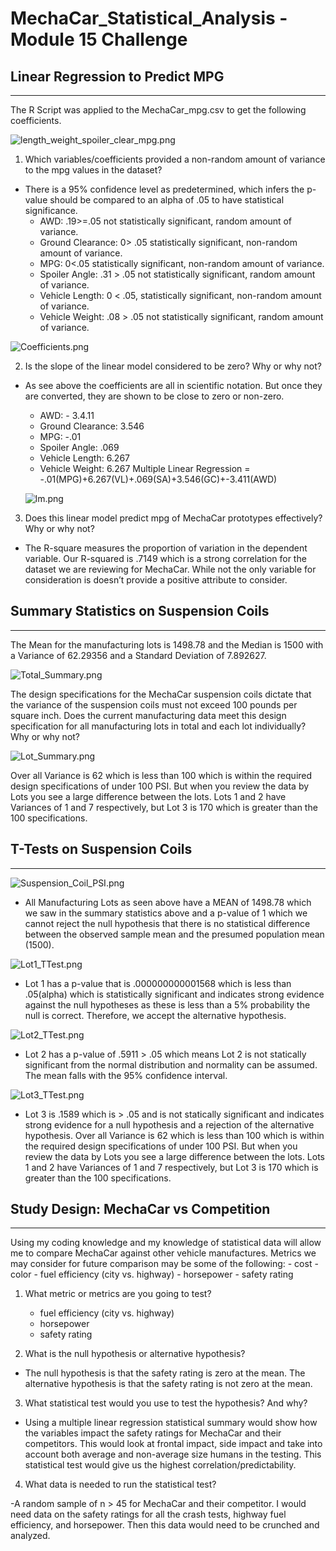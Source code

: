 # MechaCar_Statistical_Analysis - Module 15 Challenge

## Linear Regression to Predict MPG
---
The R Script was applied to the MechaCar_mpg.csv to get the following coefficients.

![length_weight_spoiler_clear_mpg.png](https://github.com/Normanfamdamly/MechaCar_Statistical_Analysis/blob/main/images/length_weight_spoiler_clear_mpg.png)

1. Which variables/coefficients provided a non-random amount of variance to the mpg values in the dataset?

- There is a 95% confidence level as predetermined, which infers the p-value should be compared to an         alpha of .05 to have statistical significance.
  - AWD: .19>=.05 not statistically significant, random amount of variance.
  - Ground Clearance: 0> .05 statistically significant, non-random amount of variance.
  - MPG: 0<.05 statistically significant, non-random amount of variance.
  - Spoiler Angle: .31 > .05 not statistically significant, random amount of variance.
  - Vehicle Length: 0 < .05, statistically significant, non-random amount of variance.
  - Vehicle Weight: .08 > .05 not statistically significant, random amount of variance.
  
![Coefficients.png](https://github.com/Normanfamdamly/MechaCar_Statistical_Analysis/blob/main/images/Coefficients.png)

2.  Is the slope of the linear model considered to be zero? Why or why not?

- As see above the coefficients are all in scientific notation. But once they are converted, they are shown to be close to zero or non-zero.  
    - AWD: - 3.4.11
    - Ground Clearance: 3.546
    - MPG: -.01
    - Spoiler Angle: .069
    - Vehicle Length: 6.267
    - Vehicle Weight: 6.267
  Multiple Linear Regression =  -.01(MPG)+6.267(VL)+.069(SA)+3.546(GC)+-3.411(AWD)
  
  ![lm.png](https://github.com/Normanfamdamly/MechaCar_Statistical_Analysis/blob/main/images/length_weight_spoiler_clear_mpg.png)

3.  Does this linear model predict mpg of MechaCar prototypes effectively? Why or why not?

-  The R-square measures the proportion of variation in the dependent variable. Our R-squared is .7149 which is a strong correlation for the dataset we are reviewing for MechaCar. While not the only variable for consideration is doesn’t provide a positive attribute to consider.

## Summary Statistics on Suspension Coils
---
The Mean for the manufacturing lots is 1498.78 and the Median is 1500 with a Variance of 62.29356 and a Standard Deviation of 7.892627.

![Total_Summary.png](https://github.com/Normanfamdamly/MechaCar_Statistical_Analysis/blob/main/images/Total_Summary.png)

The design specifications for the MechaCar suspension coils dictate that the variance of the suspension coils must not exceed 100 pounds per square inch. Does the current manufacturing data meet this design specification for all manufacturing lots in total and each lot individually? Why or why not?

![Lot_Summary.png](https://github.com/Normanfamdamly/MechaCar_Statistical_Analysis/blob/main/images/Lot_Summary.png)

Over all Variance is 62 which is less than 100 which is within the required design specifications of under 100 PSI.  But when you review the data by Lots you see a large difference between the lots.  Lots 1 and 2 have Variances of 1 and 7 respectively, but Lot 3 is 170 which is greater than the 100 specifications.

## T-Tests on Suspension Coils
---
![Suspension_Coil_PSI.png](https://github.com/Normanfamdamly/MechaCar_Statistical_Analysis/blob/main/images/Suspension_Coil_PSI.png)

- All Manufacturing Lots as seen above have a MEAN of 1498.78 which we saw in the summary statistics above and a p-value of 1 which we cannot reject the null hypothesis that there is no statistical difference between the observed sample mean and the presumed population mean (1500).

![Lot1_TTest.png](https://github.com/Normanfamdamly/MechaCar_Statistical_Analysis/blob/main/images/Lot1_TTest.png)

- Lot 1 has a p-value that is .000000000001568 which is less than .05(alpha) which is statistically significant  and indicates strong evidence against the null hypotheses as these is less than a 5% probability the null is correct. Therefore, we accept the alternative hypothesis.

![Lot2_TTest.png](https://github.com/Normanfamdamly/MechaCar_Statistical_Analysis/blob/main/images/Lot2_TTest.png)

- Lot 2 has a p-value of .5911 > .05 which means Lot 2 is not statically significant from the normal distribution and normality can be assumed. The mean falls with the 95% confidence interval.

![Lot3_TTest.png](https://github.com/Normanfamdamly/MechaCar_Statistical_Analysis/blob/main/images/Lot3_TTest.png)

- Lot 3 is .1589 which is > .05 and is not statically significant and indicates strong evidence for a null hypothesis and a rejection of the alternative hypothesis.
Over all Variance is 62 which is less than 100 which is within the required design specifications of under 100 PSI.  But when you review the data by Lots you see a large difference between the lots.  Lots 1 and 2 have Variances of 1 and 7 respectively, but Lot 3 is 170 which is greater than the 100 specifications.



## Study Design: MechaCar vs Competition
---
Using my coding knowledge and my knowledge of statistical data will allow me to compare MechaCar against other vehicle manufactures. Metrics we may consider for future comparison may be some of the following:
      - cost
      - color
      - fuel efficiency (city vs. highway)
      - horsepower
      - safety rating

1. What metric or metrics are you going to test?
      - fuel efficiency (city vs. highway)
      - horsepower
      - safety rating

2. What is the null hypothesis or alternative hypothesis?

- The null hypothesis is that the safety rating is zero at the mean. The alternative hypothesis is that the      safety rating is not zero at the mean.

3. What statistical test would you use to test the hypothesis? And why?

- Using a multiple linear regression statistical summary would show how the variables impact the safety   ratings for MechaCar and their competitors. This would look at frontal impact, side impact and take into account both average and non-average size humans in the testing. This statistical test would give us the highest correlation/predictability.

4. What data is needed to run the statistical test?

-A random sample of n > 45 for MechaCar and their competitor. I would need data on the safety ratings for all the crash tests, highway fuel efficiency, and horsepower.  Then this data would need to be crunched and analyzed.
